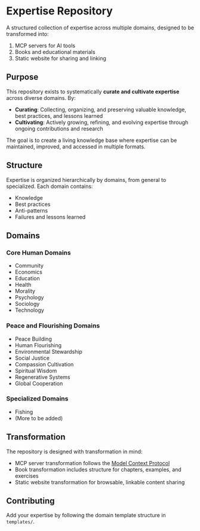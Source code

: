 # Expertise Repository

A structured collection of expertise across multiple domains, designed to be transformed into:
1. MCP servers for AI tools
2. Books and educational materials
3. Static website for sharing and linking

## Purpose

This repository exists to systematically **curate and cultivate expertise** across diverse domains. By:
- **Curating**: Collecting, organizing, and preserving valuable knowledge, best practices, and lessons learned
- **Cultivating**: Actively growing, refining, and evolving expertise through ongoing contributions and research

The goal is to create a living knowledge base where expertise can be maintained, improved, and accessed in multiple formats.

## Structure

Expertise is organized hierarchically by domains, from general to specialized. Each domain contains:
- Knowledge
- Best practices
- Anti-patterns
- Failures and lessons learned

## Domains

### Core Human Domains
- Community
- Economics
- Education
- Health
- Morality
- Psychology
- Sociology
- Technology

### Peace and Flourishing Domains
- Peace Building
- Human Flourishing
- Environmental Stewardship
- Social Justice
- Compassion Cultivation
- Spiritual Wisdom
- Regenerative Systems
- Global Cooperation

### Specialized Domains
- Fishing
- (More to be added)

## Transformation

The repository is designed with transformation in mind:
- MCP server transformation follows the [Model Context Protocol](https://modelcontextprotocol.io/)
- Book transformation includes structure for chapters, examples, and exercises
- Static website transformation for browsable, linkable content sharing

## Contributing

Add your expertise by following the domain template structure in `templates/`. 